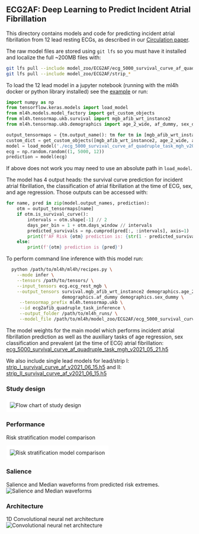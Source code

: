 ## ECG2AF: Deep Learning to Predict Incident Atrial Fibrillation
This directory contains models and code for predicting incident atrial fibrillation from 12 lead resting ECGs, as described in our 
[Circulation paper](https://www.ahajournals.org/doi/full/10.1161/CIRCULATIONAHA.121.057480).

The raw model files are stored using `git lfs` so you must have it installed and localize the full ~200MB files with:
```bash
git lfs pull --include model_zoo/ECG2AF/ecg_5000_survival_curve_af_quadruple_task_mgh_v2021_05_21.h5
git lfs pull --include model_zoo/ECG2AF/strip_*
```

To load the 12 lead model in a jupyter notebook (running with the ml4h docker or python library installed) see the [example](./ecg2af_infer.ipynb) or run:

```python
import numpy as np
from tensorflow.keras.models import load_model
from ml4h.models.model_factory import get_custom_objects
from ml4h.tensormap.ukb.survival import mgb_afib_wrt_instance2
from ml4h.tensormap.ukb.demographics import age_2_wide, af_dummy, sex_dummy3

output_tensormaps = {tm.output_name(): tm for tm in [mgb_afib_wrt_instance2, age_2_wide, af_dummy, sex_dummy3]}
custom_dict = get_custom_objects([mgb_afib_wrt_instance2, age_2_wide, af_dummy, sex_dummy3])
model = load_model('./ecg_5000_survival_curve_af_quadruple_task_mgh_v2021_05_21.h5', custom_objects=custom_dict)
ecg = np.random.random((1, 5000, 12))
prediction = model(ecg)
```
If above does not work you may need to use an absolute path in `load_model`.

The model has 4 output heads: the survival curve prediction for incident atrial fibrillation, the classification of atrial fibrillation at the time of ECG, sex, and age regression.  Those outputs can be accessed with:
```python
for name, pred in zip(model.output_names, prediction):
    otm = output_tensormaps[name]
    if otm.is_survival_curve():
        intervals = otm.shape[-1] // 2
        days_per_bin = 1 + otm.days_window // intervals
        predicted_survivals = np.cumprod(pred[:, :intervals], axis=1)
        print(f'AF Risk {otm} prediction is: {str(1 - predicted_survivals[0, -1])}')
    else:
        print(f'{otm} prediction is {pred}')
```


To perform command line inference with this model run:
```bash
  python /path/to/ml4h/ml4h/recipes.py \
    --mode infer \
    --tensors /path/to/tensors/ \
    --input_tensors ecg.ecg_rest_mgb \
    --output_tensors survival.mgb_afib_wrt_instance2 demographics.age_2_wide \
                     demographics.af_dummy demographics.sex_dummy \
     --tensormap_prefix ml4h.tensormap.ukb \
     --id ecg2afib_quadruple_task_inference \
     --output_folder /path/to/ml4h_runs/ \
     --model_file /path/to/ml4h/model_zoo/ECG2AF/ecg_5000_survival_curve_af_quadruple_task_mgh_v2021_05_21.h5
```

The model weights for the main model which performs incident atrial fibrillation prediction as well as the auxiliary tasks of
age regression, sex classification and prevalent (at the time of ECG) atrial fibrillation:
[ecg_5000_survival_curve_af_quadruple_task_mgh_v2021_05_21.h5](./ecg_5000_survival_curve_af_quadruple_task_mgh_v2021_05_21.h5)

We also include single lead models for lead/strip I: [strip_I_survival_curve_af_v2021_06_15.h5](./strip_I_survival_curve_af_v2021_06_15.h5)
and II: [strip_II_survival_curve_af_v2021_06_15.h5](./strip_II_survival_curve_af_v2021_06_15.h5)

### Study design
<div style="padding: 10px; background-color: white; display: inline-block;">
    <img src="./study_design.jpg" alt="Flow chart of study design" />
</div>

### Performance
Risk stratification model comparison
<div style="padding: 10px; background-color: white; display: inline-block;">
    <img src="./km.jpg" alt="Risk stratification model comparison" />
</div>

### Salience
Salience and Median waveforms from predicted risk extremes.
![Salience and Median waveforms](./salience.jpg)
### Architecture
1D Convolutional neural net architecture
![Convolutional neural net architecture](./architecture.png)
